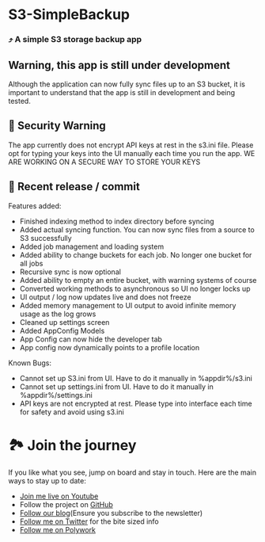 #  S3-SimpleBackup
### ⤴ A simple S3 storage backup app

## Warning, this app is still under development
Although the application can now fully sync files up to an S3 bucket, it is important to understand that the app is still in development and being tested.

## 🛑 Security Warning
The app currently does not encrypt API keys at rest in the s3.ini file. Please opt for typing your keys into the UI manually each time you run the app. 
WE ARE WORKING ON A SECURE WAY TO STORE YOUR KEYS

## 👀 Recent release / commit

 Features added:

- Finished indexing method to index directory before syncing
- Added actual syncing function. You can now sync files from a source to S3 successfully
- Added job management and loading system
- Added ability to change buckets for each job. No longer one bucket for all jobs
- Recursive sync is now optional
- Added ability to empty an entire bucket, with warning systems of course
- Converted working methods to asynchronous so UI no longer locks up
- UI output / log now updates live and does not freeze
- Added memory management to UI output to avoid infinite memory usage as the log grows
- Cleaned up settings screen
- Added AppConfig Models
- App Config can now hide the developer tab
- App config now dynamically points to a profile location

Known Bugs:
- Cannot set up S3.ini from UI. Have to do it manually in %appdir%/s3.ini
- Cannot set up settings.ini from UI. Have to do it manually in %appdir%/settings.ini
- API keys are not encrypted at rest. Please type into interface each time for safety and avoid using s3.ini

# 🏞 Join the journey 

If you like what you see, jump on board and stay in touch. Here are the main ways to stay up to date:

- [Join me live on Youtube](https://www.youtube.com/@ekronds)
- Follow the project on [GitHub](https://github.com/c0der4t/EDS_Retail/)
- [Follow our blog](https://blog.ekronds.co.za)(Ensure you subscribe to the newsletter)
- [Follow me on Twitter](https://twitter.com/EkronMonte) for the bite sized info
- [Follow me on Polywork](https://www.polywork.com/c0der4t)
